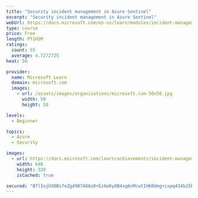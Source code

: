 ```yaml
---
title: "Security incident management in Azure Sentinel"
excerpt: "Security incident management in Azure Sentinel"
webUrl: https://docs.microsoft.com/en-us/learn/modules/incident-management-sentinel/
type: course
price: Free
length: PT1H5M
ratings:
  count: 55
  average: 4.7272725
heat: 50

provider:
  name: Microsoft Learn
  domain: microsoft.com
  images:
    - url: /assets/images/organizations/microsoft.com-50x50.jpg
      width: 50
      height: 50

levels:
  - Beginner

topics:
  - Azure
  - Security

images:
  - url: https://docs.microsoft.com/learn/achievements/incident-management-sentinel-social.png
    width: 640
    height: 320
    isCached: true

secured: "B7lIojUX0Bs7oZgd907A8Az0rEz6oKy0B4xg6nMcwtIH60Umg+ixpq434bJ5bmZp7k8bTXbW/q9uXSd9v6wjT5VNlh+liE4VsIgWOKaeAsRVVxiO7/Gxdh79s/gusxGzLjFXQNwOxbQOcXXjJV4I9x+o0aEAWu2yY2otO+cQoKI1v5KYFaZqPzyE2sS1Ks0fIx3RQLkSKlj9PH28VfXPDaEdskt21+TOzgNd/qrYZ0iisO0Z2PFWsfQT0uNWFCwDcrH3ihy4KEeLE4zcYGHtYST3csHw96mZ5+87FL2yXsmWwf75iFpO7bxD9z43TC7NpyWJyhc6mRJBvDMIPlR1F3wbNa82RMExbCjVwxE55IzejU4uP7riIZvhSA6b/tWjsdN85DqZQm07o+d+8VRvfimHUqJYg1NKuq/Y+NKiq4w=;g/MbyEXEh/nTtdcF/Z+JRw=="
---
```


